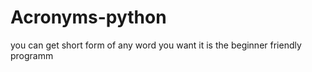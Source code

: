 # Acronyms-python

you can get short form of any word you want 
it is the beginner friendly programm
